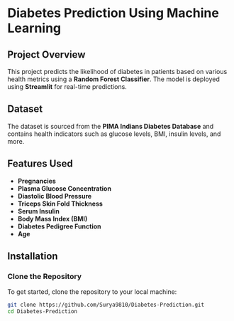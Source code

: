 # Diabetes Prediction Using Machine Learning

## Project Overview
This project predicts the likelihood of diabetes in patients based on various health metrics using a **Random Forest Classifier**. The model is deployed using **Streamlit** for real-time predictions.

## Dataset
The dataset is sourced from the **PIMA Indians Diabetes Database** and contains health indicators such as glucose levels, BMI, insulin levels, and more.

## Features Used
- **Pregnancies**
- **Plasma Glucose Concentration**
- **Diastolic Blood Pressure**
- **Triceps Skin Fold Thickness**
- **Serum Insulin**
- **Body Mass Index (BMI)**
- **Diabetes Pedigree Function**
- **Age**

## Installation

### Clone the Repository
To get started, clone the repository to your local machine:
```bash
git clone https://github.com/Surya9810/Diabetes-Prediction.git
cd Diabetes-Prediction
